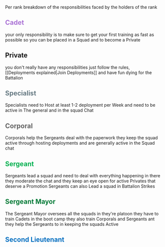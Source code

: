 Per rank breakdown of the responsibilities faced by the holders of the rank

## <span style="color:rgb(170, 114, 213)">Cadet</span>
your only responsibility is to make sure to get your first training as fast as possible so you can be placed in a Squad and to become a Private

## Private
you don't really have any responsibilities just follow the rules, [[Deployments explained|Join Deployments]] and have fun dying for the Battalion

## <span style="color:rgb(103, 122, 131)">Specialist</span> 
Specialists need to Host at least 1-2 deployment per Week and need to be active in The general and in the squad Chat

## <span style="color:rgb(99, 99, 99)">Corporal</span>
Corporals help the Sergeants deal with the paperwork they keep the squad active through hosting deployments and are generally active in the Squad chat

## <span style="color:rgb(0, 176, 80)">Sergeant</span>
Sergeants lead a squad and need to deal with everything happening in there they moderate the chat and they keep an eye open for active Privates that deserve a Promotion Sergeants can also Lead a squad in Battalion Strikes 

## <span style="color:rgb(0, 122, 55)">Sergeant Mayor</span>
The Sergeant Mayor oversees all the squads in they're platoon they have to train Cadets in the boot camp they also train Corporals and Sergeants ant they help the Sergeants to in keeping the squads Active

## <span style="color:rgb(0, 112, 192)">Second Lieutenant</span>

